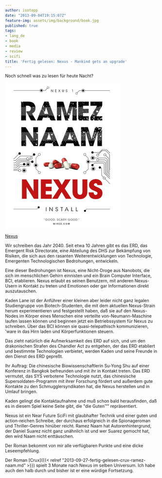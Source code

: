 ```yaml
---
author: isotopp
date: "2013-09-04T19:15:07Z"
feature-img: assets/img/background/book.jpg
published: true
tags:
- lang_de
- book
- media
- review
- scifi
title: 'Fertig gelesen: Nexus - Mankind gets an upgrade'
---
```

Noch schnell was zu lesen für heute Nacht?

[![](/uploads/2013/09/nexus.png)](https://www.amazon.de/Nexus-Trilogy-Book-English-ebook/dp/B00TOZI7FM)

[Nexus](https://www.amazon.de/Nexus-Trilogy-Book-English-ebook/dp/B00TOZI7FM)

Wir schreiben das Jahr 2040. Seit etwa 10 Jahren gibt es das ERD, das Emergent Risk Directorate, eine Abteilung des DHS zur Bekämpfung von Risiken, die sich aus den rasanten Weiterentwicklungen von Technologie, Emergenten Technologischen Bedrohungen, entwickeln.

Eine dieser Bedrohungen ist Nexus, eine Nicht-Droge aus Nanobots, die sich im menschlichen Gehirn einnisten und ein Brain Computer Interface, BCI, etablieren. Nexus erlaubt es seinen Benutzern, mit anderen Nexus-Usern in Kontakt zu treten und Emotionen oder gar Informationen direkt auszutauschen.

Kaden Lane ist der Anführer einer kleinen aber leider nicht ganz legalen Studiengruppe von Biotech-Studenten, die mit dem aktuellen Nexus-Strain herum experimentieren und festgestellt haben, daß sie auf den Nexus-Nodes im Körper eines Menschen eine verteilte von-Neumann-Maschine laufen lassen können und beginnen jetzt ein Betriebssystem für Nexus zu schreiben. Über das BCI können sie quasi-telepathisch kommunizieren, 'ware in das Hirn laden und Körperfunktionen steuern.

Das zieht natürlich die Aufmerksamkeit des ERD auf sich, und um den drakonischen Strafen des Chandler Act zu entgehen, der das ERD etabliert und bestimmte Technologien verbietet, werden Kaden und seine Freunde in den Dienst des ERD gepreßt.

Ihr Auftrag: Die chinesische Biowissenschaftlerin Su-Yong Shu auf einer Konferenz in Bangkok befreunden und mit ihr in Kontakt treten. Das ERD vermutet, das SYS verbotene Technologie nutzt, das chinesische Supersoldaten-Programm mit ihrer Forschung fördert und außerdem gute Kontakte zu den Schmugglersyndikaten hat, die Nexus herstellen und in Umlauf bringen.

Kaden gelingt die Kontaktaufnahme und muß schon bald herausfinden, daß es in diesem Spiel keine Seite gibt, die "die Guten™" repräsentiert.

Nexus ist ein Near Future SciFi mit glaubhafter Technik und einer guten und action-reichen Schreibe, der durchaus erfolgreich in die Spionageroman und Thriller-Genres hinüber reicht. Ramez Naam hat Autorenhintergrund, der Daniel Suarez nicht ganz unähnlich ist und wer Suarez gemocht hat, den wird Naam nicht enttäuschen.

Der Roman bekommt von mir alle verfügbaren Punkte und eine dicke Leseempfehlung.

Der Roman [Crux]({{< relref "2013-09-27-fertig-gelesen-crux-ramez-naam.md" >}}) spielt 3 Monate nach Nexus im selben Universum. Ich habe auch den halb durch und bisher ist er eine würdige Fortsetzung.
